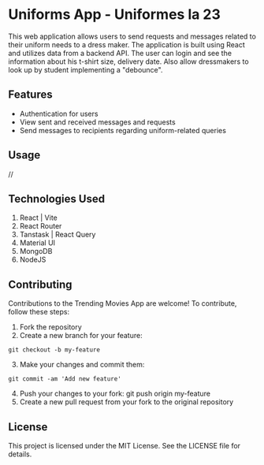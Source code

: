 # Uniforms App - Uniformes la 23
This web application allows users to send requests and messages related to their uniform needs to a dress maker. The application is built using React and utilizes data from a backend API. The user can login and see the information about his t-shirt size, delivery date. Also allow dressmakers to look up by student implementing a "debounce".

## Features
* Authentication for users
* View sent and received messages and requests
* Send messages to recipients regarding uniform-related queries

## Usage
//

## Technologies Used
1. React | Vite
3. React Router
4. Tanstask | React Query
5. Material UI
6. MongoDB
7. NodeJS

## Contributing
Contributions to the Trending Movies App are welcome! To contribute, follow these steps:

1. Fork the repository
2. Create a new branch for your feature: 
```
git checkout -b my-feature
```
3. Make your changes and commit them: 
```
git commit -am 'Add new feature'
```
4. Push your changes to your fork: git push origin my-feature
5. Create a new pull request from your fork to the original repository

## License
This project is licensed under the MIT License. See the LICENSE file for details.
